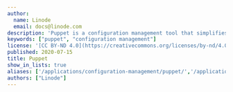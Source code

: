 ```yaml
---
author:
  name: Linode
  email: docs@linode.com
description: 'Puppet is a configuration management tool that simplifies system administration and uses a client/server model in which you manage nodes with the Puppet agent.'
keywords: ["puppet", "configuration management"]
license: '[CC BY-ND 4.0](https://creativecommons.org/licenses/by-nd/4.0)'
published: 2020-07-15
title: Puppet
show_in_lists: true
aliases: ['/applications/configuration-management/puppet/','/application-stacks/puppet/automation/']
authors: ["Linode"]
---
```


